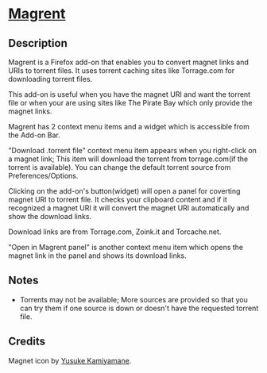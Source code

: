[Magrent](https://addons.mozilla.org/en-US/firefox/addon/magrent/)
==================================================================

Description
-----------

Magrent is a Firefox add-on that enables you to convert magnet links and URIs to torrent files.
It uses torrent caching sites like Torrage.com for downloading torrent files.

This add-on is useful when you have the magnet URI and want the torrent file or when your are using sites like The Pirate Bay which only provide the magnet links.

Magrent has 2 context menu items and a widget which is accessible from the Add-on Bar.

"Download .torrent file" context menu item appears when you right-click on a magnet link; This item will download the torrent from torrage.com(if the torrent is available). You can change the default torrent source from Preferences/Options.

Clicking on the add-on's button(widget) will open a panel for coverting magnet URI to torrent file. It checks your clipboard content and if it recognized a magnet URI it will convert the magnet URI automatically and show the download links.

Download links are from Torrage.com, Zoink.it and Torcache.net.

"Open in Magrent panel" is another context menu item which opens the magnet link in the panel and shows its download links.

Notes
-----
* Torrents may not be available; More sources are provided so that you can try them if one source is down or doesn't have the requested torrent file.

Credits
-------
Magnet icon by [Yusuke Kamiyamane](http://p.yusukekamiyamane.com/).
